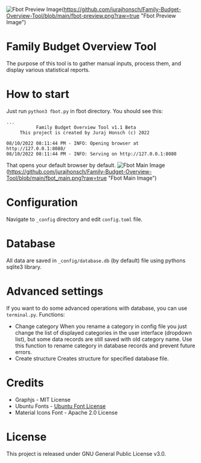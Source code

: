 ![Fbot Preview Image](fbot_main "Fbot Main Image")(https://github.com/jurajhonsch/Family-Budget-Overview-Tool/blob/main/fbot-preview.png?raw=true "Fbot Preview Image")

# Family Budget Overview Tool
The purpose of this tool is to gather manual inputs, process them, and display various statistical reports.

# How to start
Just run `python3 fbot.py` in fbot directory. You should see this:

    ...
               Family Budget Overview Tool v1.1 Beta          
         This project is created by Juraj Honsch (c) 2022     
    
    08/10/2022 08:11:44 PM - INFO: Opening browser at http://127.0.0.1:8080/
    08/10/2022 08:11:44 PM - INFO: Serving on http://127.0.0.1:8080
That opens your default browser by default.
![Fbot Main Image](fbot_main "Fbot Main Image")(https://github.com/jurajhonsch/Family-Budget-Overview-Tool/blob/main/fbot_main.png?raw=true "Fbot Main Image")

# Configuration
Navigate to `_config` directory and edit `config.toml` file.

# Database
All data are saved in `_config/database.db` (by default) file using pythons sqlite3 library.

# Advanced settings
If you want to do some advanced operations with database, you can use `terminal.py`. Functions:
* Change category
	When you rename a category in config file you just change the list of displayed categories in the user interface (dropdown list), but some data records are still saved with old category name. Use this function to rename category in database records and prevent future errors.
* Create structure
	Creates structure for specified database file.

# Credits
* Graphjs - MIT License
* Ubuntu Fonts - [Ubuntu Font License](http://font.ubuntu.com/ufl/ "Ubuntu Font License")
* Material Icons Font - Apache 2.0 License

# License
This project is released under GNU General Public License v3.0.
